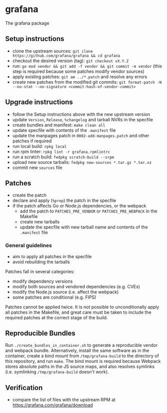 # grafana
The grafana package

## Setup instructions
* clone the upstream sources: `git clone https://github.com/grafana/grafana && cd grafana`
* checkout the desired version (tag): `git checkout vX.Y.Z`
* run: `go mod vendor && git add -f vendor && git commit -m vendor` (this step is required because some patches modify vendor sources)
* apply existing patches: `git am ../*.patch` and resolve any errors
* create new patches from the modified git commits: `git format-patch -N --no-stat --no-signature <commit-hash-of-vendor-commit>`

## Upgrade instructions
* follow the Setup instructions above with the new upstream version
* update `Version`, `Release`, `%changelog` and tarball NVRs in the specfile
* create bundles and manifest: `make clean all`
* update specfile with contents of the `.manifest` file
* update the manpages patch in `0002-add-manpages.patch` and other patches if required
* run local build: `rpkg local`
* run rpm linter: `rpkg lint -r grafana.rpmlintrc`
* run a scratch build: `fedpkg scratch-build --srpm`
* upload new source tarballs: `fedpkg new-sources *.tar.gz *.tar.xz`
* commit new `sources` file

## Patches
* create the patch
* declare and apply (`%prep`) the patch in the specfile
* if the patch affects Go or Node.js dependencies, or the webpack
  * add the patch to `PATCHES_PRE_VENDOR` or `PATCHES_PRE_WEBPACK` in the Makefile
  * create new tarballs
  * update the specfile with new tarball name and contents of the `.manifest` file

### General guidelines
* aim to apply all patches in the specfile
* avoid rebuilding the tarballs

Patches fall in several categories:
  * modify dependency versions
  * modify both sources and vendored dependencies (e.g. CVEs)
  * modify the Node.js source (i.e. affect the webpack)
  * some patches are conditional (e.g. FIPS)

Patches cannot be applied twice.
It is not possible to unconditionally apply all patches in the Makefile, and great care must be taken to include the required patches at the correct stage of the build.

## Reproducible Bundles
Run `./create_bundles_in_container.sh` to generate a reproducible vendor and webpack bundle.
Alternatively, install the same software as in the container, create a bind mount from `/tmp/grafana-build` to the directory of this repository, and run `make`.
The bind mount is required because Webpack stores absolute paths in the JS source maps, and also resolves symlinks (i.e. symlinking `/tmp/grafana-build` doesn't work).

## Verification
* compare the list of files with the upstream RPM at https://grafana.com/grafana/download
